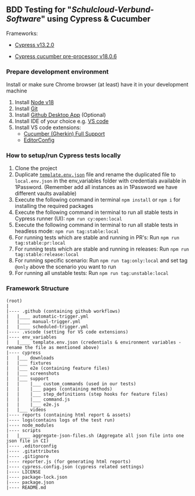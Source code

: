 ## BDD Testing for "*Schulcloud-Verbund-Software*" using Cypress & Cucumber

Frameworks:

- [Cypress v13.2.0](https://docs.cypress.io/guides/references/changelog#12-8-0)

- [Cypress cucumber pre-processor v18.0.6](https://github.com/badeball/cypress-cucumber-preprocessor)

### Prepare development environment

Install or make sure Chrome browser (at least) have it in your development machine

1) Install [Node v18](https://nodejs.org/dist/)
2) Install [Git](https://git-scm.com/downloads)
3) Install [Github Desktop App](https://desktop.github.com/) (Optional)
4) Install IDE of your choice e.g. [VS code](https://code.visualstudio.com/download)
5) Install VS code extensions:
    - [Cucumber (Gherkin) Full Support](https://marketplace.visualstudio.com/items?itemName=alexkrechik.cucumberautocomplete)
    - [EditorConfig](https://marketplace.visualstudio.com/items?itemName=EditorConfig.EditorConfig)

### How to setup/run Cypress tests locally

1) Clone the project
2) Duplicate [`template.env.json`](env_variables/template.env.json) file and rename the duplicated file to `local.env.json` in the env_variables folder with credentials available in 1Password. (Remember add all instances as in 1Password we have different vaults available)
3) Execute the following command in terminal `npm install` or `npm i` for installing the required packages
4) Execute the following command in terminal to run all stable tests in Cypress runner (UI): `npm run cy:open:local`
5) Execute the following command in terminal to run all stable tests in headless mode: `npm run tag:stable:local`
6) For running tests which are stable and running in PR's: Run `npm run tag:stable:pr:local`
7) For running tests which are stable and running in releases: Run `npm run tag:stable:release:local`
8) For running specific scenario: Run `npm run tag:only:local` and set tag `@only` above the scenario you want to run
9) For running all unstable tests: Run `npm run tag:unstable:local`

### Framework Structure

```text
(root)
|
|---- .github (containing github workflows)
|   |____ automatic-trigger.yml
|   |____ manual-trigger.yml
|   |____ scheduled-trigger.yml
|---- .vscode (setting for VS code extensions)
|---- env_variables
|   |____ template.env.json (credentials & environment variables - rename the file as mentioned above)
|---- cypress
|   |___ downloads
|   |___ fixtures
|   |___ e2e (containing feature files)
|   |___ screenshots
|   |___ support
|   |    |___ custom_commands (used in our tests)
|   |    |___ pages (containing methods)
|   |    |___ step_definitions (step hooks for feature files)
|   |    |___ command.js
|   |    |___ e2e.js
|   |___ videos
|---- reports (containing html report & assets)
|---- logs(contains logs of the test run)
|---- node_modules
|---- scripts
|   |____ aggregate-json-files.sh (Aggregate all json file into one json file in CI)
|---- .editorconfig
|---- .gitattributes
|---- .gitignore
|---- reporter.js (for generating html reports)
|---- cypress.config.json (cypress related settings)
|---- LICENSE
|---- package-lock.json
|---- package.json
|---- README.md
```
